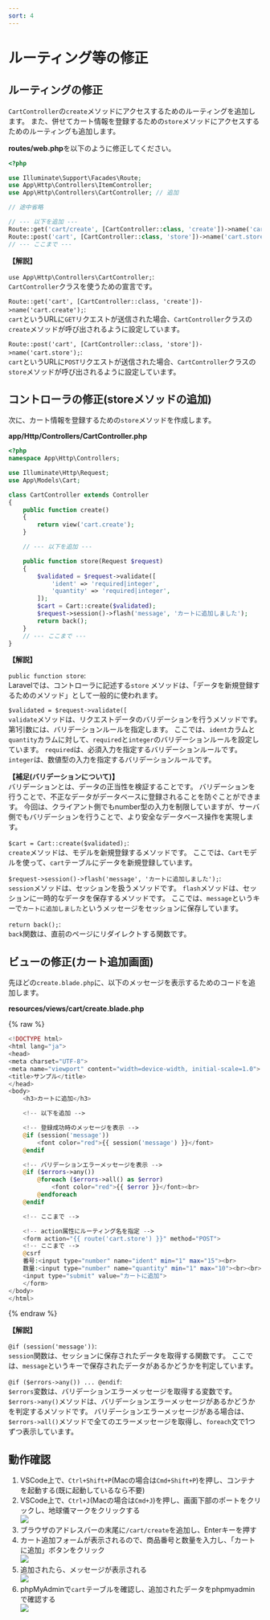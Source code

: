 ```yaml
---
sort: 4
---
```

# ルーティング等の修正

## ルーティングの修正

`CartController`の`create`メソッドにアクセスするためのルーティングを追加します。
また、併せてカート情報を登録するための`store`メソッドにアクセスするためのルーティングも追加します。

**routes/web.php**を以下のように修正してください。

```php
<?php

use Illuminate\Support\Facades\Route;
use App\Http\Controllers\ItemController;
use App\Http\Controllers\CartController; // 追加

// 途中省略

// --- 以下を追加 ---
Route::get('cart/create', [CartController::class, 'create'])->name('cart.create');
Route::post('cart', [CartController::class, 'store'])->name('cart.store');
// --- ここまで ---
```

**【解説】**

`use App\Http\Controllers\CartController;`: <br>
`CartController`クラスを使うための宣言です。

`Route::get('cart', [CartController::class, 'create'])->name('cart.create');`: <br>
`cart`というURLに`GET`リクエストが送信された場合、`CartController`クラスの`create`メソッドが呼び出されるように設定しています。

`Route::post('cart', [CartController::class, 'store'])->name('cart.store');`: <br>
`cart`というURLに`POST`リクエストが送信された場合、`CartController`クラスの`store`メソッドが呼び出されるように設定しています。

## コントローラの修正(storeメソッドの追加)

次に、カート情報を登録するための`store`メソッドを作成します。

**app/Http/Controllers/CartController.php**

```php
<?php
namespace App\Http\Controllers;

use Illuminate\Http\Request;
use App\Models\Cart;

class CartController extends Controller
{
    public function create()
    {
        return view('cart.create');
    }

    // --- 以下を追加 ---

    public function store(Request $request)
    {
        $validated = $request->validate([
            'ident' => 'required|integer',
            'quantity' => 'required|integer',
        ]);
        $cart = Cart::create($validated);
        $request->session()->flash('message', 'カートに追加しました');
        return back();
    }
    // --- ここまで ---
}
```

**【解説】**

`public function store`: <br>
Laravelでは、コントローラに記述する`store` メソッドは、「データを新規登録するためのメソッド」として一般的に使われます。

`$validated = $request->validate([`<br>
`validate`メソッドは、リクエストデータのバリデーションを行うメソッドです。
第1引数には、バリデーションルールを指定します。
ここでは、`ident`カラムと`quantity`カラムに対して、`required`と`integer`のバリデーションルールを設定しています。
`required`は、必須入力を指定するバリデーションルールです。
`integer`は、数値型の入力を指定するバリデーションルールです。

**【補足(バリデーションについて)】**<br>
バリデーションとは、データの正当性を検証することです。
バリデーションを行うことで、不正なデータがデータベースに登録されることを防ぐことができます。
今回は、クライアント側でもnumber型の入力を制限していますが、サーバ側でもバリデーションを行うことで、より安全なデータベース操作を実現します。

`$cart = Cart::create($validated);`: <br> 
`create`メソッドは、モデルを新規登録するメソッドです。
ここでは、`Cart`モデルを使って、`cart`テーブルにデータを新規登録しています。

`$request->session()->flash('message', 'カートに追加しました');`: <br>
`session`メソッドは、セッションを扱うメソッドです。
`flash`メソッドは、セッションに一時的なデータを保存するメソッドです。
ここでは、`message`というキーで`カートに追加しました`というメッセージをセッションに保存しています。

`return back();`: <br>
`back`関数は、直前のページにリダイレクトする関数です。

## ビューの修正(カート追加画面)

先ほどの`create.blade.php`に、以下のメッセージを表示するためのコードを追加します。

**resources/views/cart/create.blade.php**

{% raw %}
```php
<!DOCTYPE html>
<html lang="ja">
<head>
<meta charset="UTF-8">
<meta name="viewport" content="width=device-width, initial-scale=1.0">
<title>サンプル</title>
</head>
<body>
    <h3>カートに追加</h3>

    <!-- 以下を追加 -->

    <!-- 登録成功時のメッセージを表示 -->
    @if (session('message'))
        <font color="red">{{ session('message') }}</font>
    @endif

    <!-- バリデーションエラーメッセージを表示 -->
    @if ($errors->any())
        @foreach ($errors->all() as $error)
            <font color="red">{{ $error }}</font><br>
        @endforeach
    @endif

    <!-- ここまで -->

    <!-- action属性にルーティング名を指定 -->
    <form action="{{ route('cart.store') }}" method="POST">
    <!-- ここまで -->
    @csrf
    番号:<input type="number" name="ident" min="1" max="15"><br>
    数量:<input type="number" name="quantity" min="1" max="10"><br><br>
    <input type="submit" value="カートに追加">
    </form>
</body>
</html>
```

{% endraw %}

**【解説】**

`@if (session('message'))`: <br>
`session`関数は、セッションに保存されたデータを取得する関数です。
ここでは、`message`というキーで保存されたデータがあるかどうかを判定しています。

`@if ($errors->any()) ... @endif`: <br>
`$errors`変数は、バリデーションエラーメッセージを取得する変数です。
`$errors->any()`メソッドは、バリデーションエラーメッセージがあるかどうかを判定するメソッドです。
バリデーションエラーメッセージがある場合は、`$errors->all()`メソッドで全てのエラーメッセージを取得し、`foreach`文で1つずつ表示しています。

## 動作確認

1. VSCode上で、`Ctrl+Shift+P`(Macの場合は`Cmd+Shift+P`)を押し、コンテナを起動する(既に起動しているなら不要)
2. VSCode上で、`Ctrl+J`(Macの場合は`Cmd+J`)を押し、画面下部のポートをクリックし、地球儀マークをクリックする<br>
   ![](./images/port_click.png)
3. ブラウザのアドレスバーの末尾に`/cart/create`を追加し、Enterキーを押す
4. カート追加フォームが表示されるので、商品番号と数量を入力し、「カートに追加」ボタンをクリック<br>
   ![](./images/create.png)<br>
5. 追加されたら、メッセージが表示される<br>
   ![](./images/store.png)<br>
6. phpMyAdminで`cart`テーブルを確認し、追加されたデータをphpmyadminで確認する<br>
![](./images/phpmyadmin.png)<br>